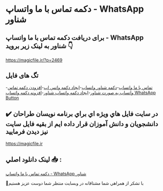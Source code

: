 # دکمه تماس با ما واتساپ - WhatsApp شناور

## برای دریافت دکمه تماس با ما واتساپ - WhatsApp شناور به لینک زیر بروید 👇

https://magicfile.ir/?p=2469

## تگ های فایل

-[تماس با ما واتساپ](https://magicfile.ir/product/%d8%af%da%a9%d9%85%d9%87-%d8%aa%d9%85%d8%a7%d8%b3-%d8%a8%d8%a7-%d9%85%d8%a7-%d9%88%d8%a7%d8%aa%d8%b3%d8%a7%d9%be-whatsapp-%d8%b4%d9%86%d8%a7%d9%88%d8%b1/)-[دکمه شناور واتساپ](https://magicfile.ir/product/%d8%af%da%a9%d9%85%d9%87-%d8%aa%d9%85%d8%a7%d8%b3-%d8%a8%d8%a7-%d9%85%d8%a7-%d9%88%d8%a7%d8%aa%d8%b3%d8%a7%d9%be-whatsapp-%d8%b4%d9%86%d8%a7%d9%88%d8%b1/)-[ایجاد دکمه واتس اپ](https://magicfile.ir/product/%d8%af%da%a9%d9%85%d9%87-%d8%aa%d9%85%d8%a7%d8%b3-%d8%a8%d8%a7-%d9%85%d8%a7-%d9%88%d8%a7%d8%aa%d8%b3%d8%a7%d9%be-whatsapp-%d8%b4%d9%86%d8%a7%d9%88%d8%b1/)-[افزودن دکمه تماس واتساپ به صورت شناور](https://magicfile.ir/product/%d8%af%da%a9%d9%85%d9%87-%d8%aa%d9%85%d8%a7%d8%b3-%d8%a8%d8%a7-%d9%85%d8%a7-%d9%88%d8%a7%d8%aa%d8%b3%d8%a7%d9%be-whatsapp-%d8%b4%d9%86%d8%a7%d9%88%d8%b1/)-[ایجاد دکمه واتساپ شناور](https://magicfile.ir/product/%d8%af%da%a9%d9%85%d9%87-%d8%aa%d9%85%d8%a7%d8%b3-%d8%a8%d8%a7-%d9%85%d8%a7-%d9%88%d8%a7%d8%aa%d8%b3%d8%a7%d9%be-whatsapp-%d8%b4%d9%86%d8%a7%d9%88%d8%b1/)-[افزونه دکمه واتساپ WhatsApp Button](https://magicfile.ir/product/%d8%af%da%a9%d9%85%d9%87-%d8%aa%d9%85%d8%a7%d8%b3-%d8%a8%d8%a7-%d9%85%d8%a7-%d9%88%d8%a7%d8%aa%d8%b3%d8%a7%d9%be-whatsapp-%d8%b4%d9%86%d8%a7%d9%88%d8%b1/)

## ✔️ در سايت فايل هاي ويژه اي براي برنامه نويسان طراحان دانشجويان و دانش آموزان قرار داده ايم از بقيه فايل سايت نيز ديدن فرماييد

https://magicfile.ir


## لينک دانلود اصلي 📥 :

[دکمه تماس با ما واتساپ - WhatsApp شناور](https://magicfile.ir/product/%d8%af%da%a9%d9%85%d9%87-%d8%aa%d9%85%d8%a7%d8%b3-%d8%a8%d8%a7-%d9%85%d8%a7-%d9%88%d8%a7%d8%aa%d8%b3%d8%a7%d9%be-whatsapp-%d8%b4%d9%86%d8%a7%d9%88%d8%b1/) 


🙏با تشکر از همراهي شما مشتاقانه در وبسایت منتظر شما دوست عزیز هستیم

